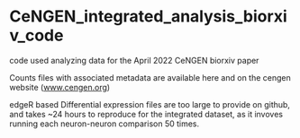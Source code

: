 # CeNGEN_integrated_analysis_biorxiv_code
code used analyzing data for the April 2022 CeNGEN biorxiv paper


Counts files with associated metadata are available here and on the cengen website (www.cengen.org)

edgeR based Differential expression files are too large to provide on github, and takes ~24 hours to reproduce for the integrated dataset, as it invoves running each neuron-neuron comparison 50 times.

